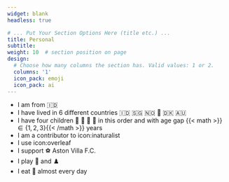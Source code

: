 ```yaml
---
widget: blank
headless: true

# ... Put Your Section Options Here (title etc.) ...
title: Personal
subtitle:
weight: 10  # section position on page
design:
  # Choose how many columns the section has. Valid values: 1 or 2.
  columns: '1'
  icon_pack: emoji
  icon_pack: ai
---
```

- I am from :indonesia:
- I have lived in 6 different countries :indonesia: :singapore: :norway: :england: :denmark: :australia:	
- I have four children :boy: :girl: :boy: :girl: in this order and with age gap {{< math >}}$\in \{1,2,3\}${{< /math >}} years
- I am a contributor to icon:inaturalist 
- I use icon:overleaf
- I support :soccer: Aston Villa F.C.
- I play :ping_pong: and :chess_pawn:
- I eat :ramen: almost every day
